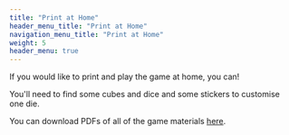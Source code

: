 ```yaml
---
title: "Print at Home"
header_menu_title: "Print at Home"
navigation_menu_title: "Print at Home"
weight: 5
header_menu: true
---
```


If you would like to print and play the game at home, you can!

You'll need to find some cubes and dice and some stickers to customise one die.

You can download PDFs of all of the game materials [here](https://drive.google.com/file/d/1-oQcKtX3N1mbaKjmIIQhNDENguV8Dkb6/view?usp=sharing).

